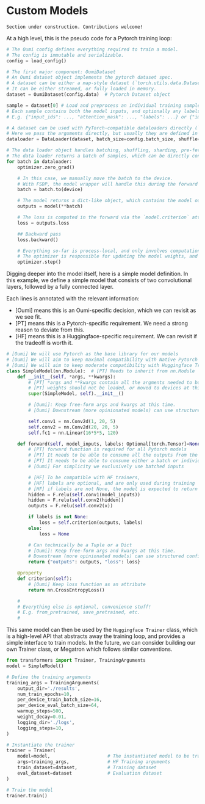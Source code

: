 # Custom Models

```{attention}
Section under construction. Contributions welcome!
```

At a high level, this is the pseudo code for a Pytorch training loop:

```python
# The Oumi config defines everything required to train a model.
# The config is immutable and serializable.
config = load_config()

# The first major component: OumiDataset
# An Oumi dataset object implements the pytorch dataset spec.
# A dataset can be either a map-style dataset (`torch.utils.data.Dataset`, or an iterable-style dataset (`torch.utils.data.IterableDataset`), or both.
# It can be either streamed, or fully loaded in memory.
dataset = OumiDataset(config.data)  # Pytorch Dataset object

sample = dataset[0] # Load and preprocess an individual training sample
# Each sample contains both the model inputs, and optionally any labels required to compute the loss and/or metrics.
# E.g. {"input_ids": ..., "attention_mask": ..., "labels": ...} or {"image": ..., "labels": ...}

# A dataset can be used with PyTorch-compatible dataloaders directly (`torch.utils.data.DataLoader`)
# Here we pass the arguments directly, but usually they are defined in config.data.dataloader_kwargs
dataloader = DataLoader(dataset, batch_size=config.batch_size, shuffle=True)  # Pytorch DataLoader object

# The data loader object handles batching, shuffling, sharding, pre-fetching, distributing data over multiple nodes, etc.
# The data loader returns a batch of samples, which can be directly consumed by the model
for batch in dataloader:
    optimizer.zero_grad()

    # In this case, we manually move the batch to the device.
    # With FSDP, the model wrapper will handle this during the forward function.
    batch = batch.to(device)

    # The model returns a dict-like object, which contains the model outputs, and optionally the loss. Internally calls model.forward
    outputs = model(**batch)

    # The loss is computed in the forward via the `model.criterion` attribute, and returned as part of the outputs. E.g. loss = model.criterion(outputs, labels)
    loss = outputs.loss

    ## Backward pass
    loss.backward()

    # Everything so-far is process-local, and only involves computations performed locally on the current GPU.
    # The optimizer is responsible for updating the model weights, and performs any necessary communication between nodes.
    optimizer.step()
```

Digging deeper into the model itself, here is a simple model definition. In this example, we define a simple model that consists of two convolutional layers, followed by a fully connected layer.

Each lines is annotated with the relevant information:

- [Oumi] means this is an Oumi-specific decision, which we can revisit as we see fit.
- [PT] means this is a Pytorch-specific requirement. We need a strong reason to deviate from this.
- [HF] means this is a Huggingface-specific requirement. We can revisit if the tradeoff is worth it.

```python
# [Oumi] We will use Pytorch as the base library for our models
# [Oumi] We will aim to keep maximal compatibility with Native Pytorch
# [Oumi] We will aim to keep moderate compatibility with Huggingface Transformers
class SimpleModel(nn.Module):  # [PT] Needs to inherit from nn.Module
    def __init__(self, *args, **kwargs):
        # [PT] *args and **kwargs contain all the argments needed to build the model scaffold
        # [PT] weights should not be loaded, or moved to devices at this point
        super(SimpleModel, self).__init__()

        # [Oumi]: Keep free-form args and kwargs at this time.
        # [Oumi] Downstream (more opinionated models) can use structured config file that inherits from a dict.

        self.conv1 = nn.Conv2d(1, 20, 5)
        self.conv2 = nn.Conv2d(20, 20, 5)
        self.fc1 = nn.Linear(16*5*5, 120)

    def forward(self, model_inputs, labels: Optional[torch.Tensor]=None, **kwargs) -> Dict[str, torch.Tensor]:
        # [PT] forward function is required for all Pytorch models
        # [PT] It needs to be able to consume all the outputs from the dataloader
        # [PT] It needs to be able to consume either a batch or individual samples.
        # [Oumi] For simplicity we exclusively use batched inputs

        # [HF] To be compatible with HF trainers,
        # [HF] labels are optional, and are only used during training
        # [HF] if labels are not None, the model is expected to return a loss
        hidden = F.relu(self.conv1(model_inputs))
        hidden = F.relu(self.conv2(hidden))
        outputs = F.relu(self.conv2(x))

        if labels is not None:
            loss = self.criterion(outputs, labels)
        else:
            loss = None

        # Can technically be a Tuple or a Dict
        # [Oumi]: Keep free-form args and kwargs at this time.
        # Downstream (more opinionated models) can use structured config file that inherits from a dict.
        return {"outputs": outputs, "loss": loss}

    @property
    def criterion(self):
        # [Oumi] Keep loss function as an attribute
        return nn.CrossEntropyLoss()

    #
    # Everything else is optional, convenience stuff!
    # E.g. from_pretrained, save_pretrained, etc.
    #
```

This same model can then be used by the `Huggingface Trainer` class, which is a high-level API that abstracts away the training loop, and provides a simple interface to train models. In the future, we can consider building our own Trainer class, or Megatron which follows similar conventions.

```python
from transformers import Trainer, TrainingArguments
model = SimpleModel()

# Define the training arguments
training_args = TrainingArguments(
    output_dir='./results',
    num_train_epochs=10,
    per_device_train_batch_size=16,
    per_device_eval_batch_size=64,
    warmup_steps=500,
    weight_decay=0.01,
    logging_dir='./logs',
    logging_steps=10,
)

# Instantiate the trainer
trainer = Trainer(
    model=model,                     # The instantiated model to be trained
    args=training_args,              # HF Training arguments
    train_dataset=dataset,           # Training dataset
    eval_dataset=dataset             # Evaluation dataset
)

# Train the model
trainer.train()
```
